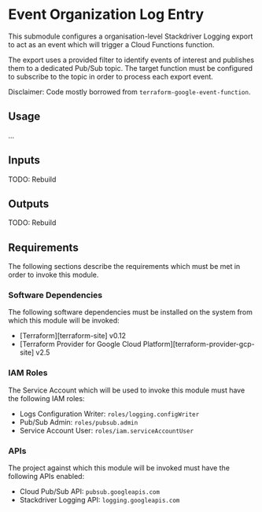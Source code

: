 # Event Organization Log Entry

This submodule configures a organisation-level Stackdriver Logging export to
act as an event which will trigger a Cloud Functions function.

The export uses a provided filter to identify events of interest and
publishes them to a dedicated Pub/Sub topic. The target function
must be configured to subscribe to the topic in order to process each
export event.

Disclaimer: Code mostly borrowed from `terraform-google-event-function`.

## Usage

...
<!-- BEGINNING OF PRE-COMMIT-TERRAFORM DOCS HOOK -->
## Inputs
TODO: Rebuild

## Outputs

TODO: Rebuild

<!-- END OF PRE-COMMIT-TERRAFORM DOCS HOOK -->

## Requirements

The following sections describe the requirements which must be met in
order to invoke this module.

### Software Dependencies

The following software dependencies must be installed on the system
from which this module will be invoked:

- [Terraform][terraform-site] v0.12
- [Terraform Provider for Google Cloud Platform][terraform-provider-gcp-site] v2.5

### IAM Roles

The Service Account which will be used to invoke this module must have
the following IAM roles:

- Logs Configuration Writer: `roles/logging.configWriter`
- Pub/Sub Admin: `roles/pubsub.admin`
- Service Account User: `roles/iam.serviceAccountUser`

### APIs

The project against which this module will be invoked must have the
following APIs enabled:

- Cloud Pub/Sub API: `pubsub.googleapis.com`
- Stackdriver Logging API: `logging.googleapis.com`